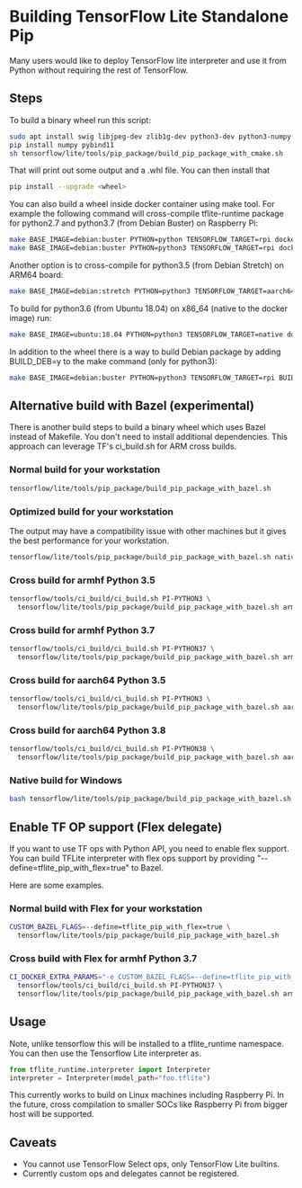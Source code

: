 # Building TensorFlow Lite Standalone Pip

Many users would like to deploy TensorFlow lite interpreter and use it from
Python without requiring the rest of TensorFlow.

## Steps

To build a binary wheel run this script:

```sh
sudo apt install swig libjpeg-dev zlib1g-dev python3-dev python3-numpy
pip install numpy pybind11
sh tensorflow/lite/tools/pip_package/build_pip_package_with_cmake.sh
```

That will print out some output and a .whl file. You can then install that

```sh
pip install --upgrade <wheel>
```

You can also build a wheel inside docker container using make tool. For example
the following command will cross-compile tflite-runtime package for python2.7
and python3.7 (from Debian Buster) on Raspberry Pi:

```sh
make BASE_IMAGE=debian:buster PYTHON=python TENSORFLOW_TARGET=rpi docker-build
make BASE_IMAGE=debian:buster PYTHON=python3 TENSORFLOW_TARGET=rpi docker-build
```

Another option is to cross-compile for python3.5 (from Debian Stretch) on ARM64
board:

```sh
make BASE_IMAGE=debian:stretch PYTHON=python3 TENSORFLOW_TARGET=aarch64 docker-build
```

To build for python3.6 (from Ubuntu 18.04) on x86_64 (native to the docker
image) run:

```sh
make BASE_IMAGE=ubuntu:18.04 PYTHON=python3 TENSORFLOW_TARGET=native docker-build
```

In addition to the wheel there is a way to build Debian package by adding
BUILD_DEB=y to the make command (only for python3):

```sh
make BASE_IMAGE=debian:buster PYTHON=python3 TENSORFLOW_TARGET=rpi BUILD_DEB=y docker-build
```

## Alternative build with Bazel (experimental)

There is another build steps to build a binary wheel which uses Bazel instead of
Makefile. You don't need to install additional dependencies.
This approach can leverage TF's ci_build.sh for ARM cross builds.

### Normal build for your workstation

```sh
tensorflow/lite/tools/pip_package/build_pip_package_with_bazel.sh
```

### Optimized build for your workstation
The output may have a compatibility issue with other machines but it gives the
best performance for your workstation.

```sh
tensorflow/lite/tools/pip_package/build_pip_package_with_bazel.sh native
```

### Cross build for armhf Python 3.5

```sh
tensorflow/tools/ci_build/ci_build.sh PI-PYTHON3 \
  tensorflow/lite/tools/pip_package/build_pip_package_with_bazel.sh armhf
```

### Cross build for armhf Python 3.7

```sh
tensorflow/tools/ci_build/ci_build.sh PI-PYTHON37 \
  tensorflow/lite/tools/pip_package/build_pip_package_with_bazel.sh armhf
```

### Cross build for aarch64 Python 3.5

```sh
tensorflow/tools/ci_build/ci_build.sh PI-PYTHON3 \
  tensorflow/lite/tools/pip_package/build_pip_package_with_bazel.sh aarch64
```

### Cross build for aarch64 Python 3.8

```sh
tensorflow/tools/ci_build/ci_build.sh PI-PYTHON38 \
  tensorflow/lite/tools/pip_package/build_pip_package_with_bazel.sh aarch64
```

### Native build for Windows

```sh
bash tensorflow/lite/tools/pip_package/build_pip_package_with_bazel.sh windows
```

## Enable TF OP support (Flex delegate)

If you want to use TF ops with Python API, you need to enable flex support.
You can build TFLite interpreter with flex ops support by providing
"--define=tflite_pip_with_flex=true" to Bazel.

Here are some examples.

### Normal build with Flex for your workstation

```sh
CUSTOM_BAZEL_FLAGS=--define=tflite_pip_with_flex=true \
  tensorflow/lite/tools/pip_package/build_pip_package_with_bazel.sh
```

### Cross build with Flex for armhf Python 3.7

```sh
CI_DOCKER_EXTRA_PARAMS="-e CUSTOM_BAZEL_FLAGS=--define=tflite_pip_with_flex=true" \
  tensorflow/tools/ci_build/ci_build.sh PI-PYTHON37 \
  tensorflow/lite/tools/pip_package/build_pip_package_with_bazel.sh armhf
```

## Usage

Note, unlike tensorflow this will be installed to a tflite_runtime namespace.
You can then use the Tensorflow Lite interpreter as.

```python
from tflite_runtime.interpreter import Interpreter
interpreter = Interpreter(model_path="foo.tflite")
```

This currently works to build on Linux machines including Raspberry Pi. In
the future, cross compilation to smaller SOCs like Raspberry Pi from
bigger host will be supported.

## Caveats

* You cannot use TensorFlow Select ops, only TensorFlow Lite builtins.
* Currently custom ops and delegates cannot be registered.

